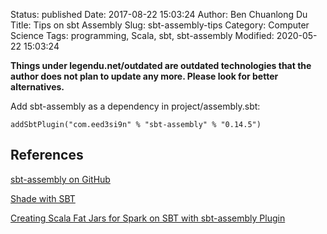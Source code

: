 Status: published
Date: 2017-08-22 15:03:24
Author: Ben Chuanlong Du
Title: Tips on sbt Assembly
Slug: sbt-assembly-tips
Category: Computer Science
Tags: programming, Scala, sbt, sbt-assembly
Modified: 2020-05-22 15:03:24

**Things under legendu.net/outdated are outdated technologies that the author does not plan to update any more. Please look for better alternatives.**


Add sbt-assembly as a dependency in project/assembly.sbt:

    addSbtPlugin("com.eed3si9n" % "sbt-assembly" % "0.14.5")

## References

[sbt-assembly on GitHub](https://github.com/sbt/sbt-assembly)

[Shade with SBT](http://manuzhang.github.io/2016/10/15/shading.html)

[Creating Scala Fat Jars for Spark on SBT with sbt-assembly Plugin](http://queirozf.com/entries/creating-scala-fat-jars-for-spark-on-sbt-with-sbt-assembly-plugin)

